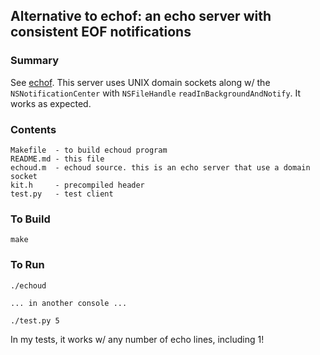 ## Alternative to echof: an echo server with consistent EOF notifications

### Summary

See [echof](https://github.com/jeberle/echof). This server uses UNIX domain sockets along w/ the
`NSNotificationCenter` with `NSFileHandle`
`readInBackgroundAndNotify`. It works as expected.

### Contents

    Makefile  - to build echoud program
    README.md - this file
    echoud.m  - echoud source. this is an echo server that use a domain socket
    kit.h     - precompiled header
    test.py   - test client

### To Build

    make

### To Run

    ./echoud

    ... in another console ...
    
    ./test.py 5

In my tests, it works w/ any number of echo lines, including 1!

